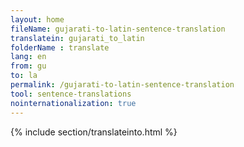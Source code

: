 ```yaml
---
layout: home
fileName: gujarati-to-latin-sentence-translation
translatein: gujarati_to_latin
folderName : translate
lang: en
from: gu
to: la
permalink: /gujarati-to-latin-sentence-translation
tool: sentence-translations
nointernationalization: true
---
```

{% include section/translateinto.html %}

